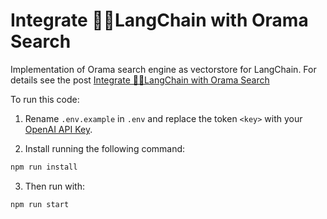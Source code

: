 
# Integrate 🦜🔗LangChain with Orama Search

Implementation of Orama search engine as vectorstore for LangChain.
For details see the post [Integrate 🦜🔗LangChain with Orama Search](https://dev.to/fushji/integrate-langchain-with-orama-search-2k7g-temp-slug-8176433)

To run this code:
1. Rename `.env.example` in `.env` and replace the token `<key>` with your [OpenAI API Key](https://platform.openai.com/account/api-keys).

2. Install running the following command:

```bash
npm run install
```

3. Then run with:
```bash
npm run start
```
